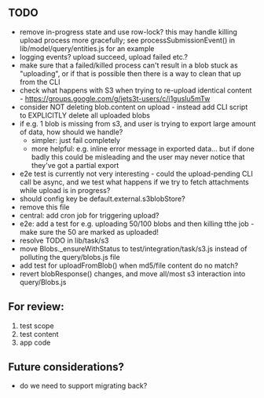 ## TODO

* remove in-progress state and use row-lock?  this may handle killing upload process more gracefully; see processSubmissionEvent() in lib/model/query/entities.js for an example
* logging events? upload succeed, upload failed etc.?
* make sure that a failed/killed process can't result in a blob stuck as "uploading", or if that is possible then there is a way to clean that up from the CLI
* check what happens with S3 when trying to re-upload identical content - https://groups.google.com/g/jets3t-users/c/i1gusIu5mTw
* consider NOT deleting blob.content on upload - instead add CLI script to EXPLICITLY delete all uploaded blobs
* if e.g. 1 blob is missing from s3, and user is trying to export large amount of data, how should we handle?
  * simpler: just fail completely
  * more helpful: e.g. inline error message in exported data... but if done badly this could be misleading and the user may never notice that they've got a partial export
* e2e test is currently not very interesting - could the upload-pending CLI call be async, and we test what happens if we try to fetch attachments while upload is in progress?
* should config key be default.external.s3blobStore?
* remove this file
* central: add cron job for triggering upload?
* e2e: add a test for e.g. uploading 50/100 blobs and then killing tthe job - make sure the 50 are marked as uploaded!
* resolve TODO in lib/task/s3
* move Blobs._ensureWithStatus to test/integration/task/s3.js instead of polluting the query/blobs.js file
* add test for uploadFromBlob() when md5/file content do no match?
* revert blobResponse() changes, and move all/most s3 interaction into query/Blobs.js

## For review:

1. test scope
2. test content
3. app code

## Future considerations?

* do we need to support migrating back?
